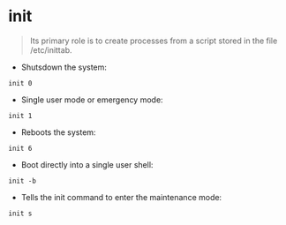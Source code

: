 # init

> Its primary role is to create processes from a script stored in the file /etc/inittab.

- Shutsdown the system:

`init 0`

- Single user mode or emergency mode:

`init 1`

- Reboots the system:

`init 6`

- Boot directly into a single user shell:

`init -b`

- Tells the init command to enter the maintenance mode:

`init s`
